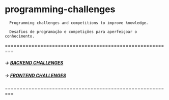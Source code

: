 # programming-challenges

      Programming challenges and competitions to improve knowledge.
      
      Desafios de programação e competições para aperfeiçoar o conhecimento.
      

=========================================================

 ##### -> [BACKEND CHALLENGES](BACKEND-CHALLENGES.md)

 ##### -> [FRONTEND CHALLENGES](FRONTEND-CHALLENGES.md)

=========================================================

